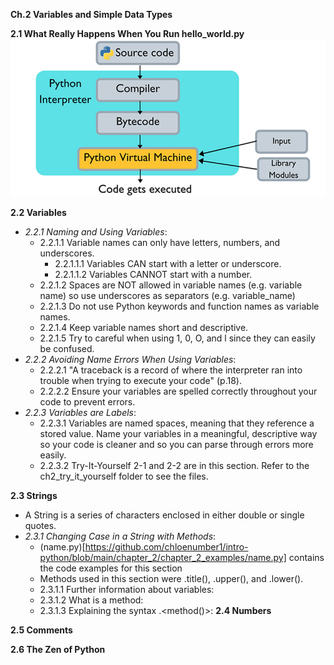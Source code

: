 **Ch.2 Variables and Simple Data Types**

**2.1 What Really Happens When You Run hello_world.py**\
![Python Interpretation and Compilation](https://raw.githubusercontent.com/chloenumber1/intro-python/refs/heads/main/chapter_2/chapter_2_notes/ch_2_notes_imgs/python-interpretation-compilation.jpg)

**2.2 Variables**
- *2.2.1 Naming and Using Variables*:
    - 2.2.1.1 Variable names can only have letters, numbers, and underscores.
        - 2.2.1.1.1 Variables CAN start with a letter or underscore.
        - 2.2.1.1.2 Variables CANNOT start with a number.
    - 2.2.1.2 Spaces are NOT allowed in variable names (e.g. variable name) so use underscores as separators (e.g. variable_name)
    - 2.2.1.3 Do not use Python keywords and function names as variable names.
    - 2.2.1.4 Keep variable names short and descriptive.
    - 2.2.1.5 Try to careful when using 1, 0, O, and l since they can easily be confused.
- *2.2.2 Avoiding Name Errors When Using Variables*:
    - 2.2.2.1 "A traceback is a record of where the interpreter ran into trouble when trying to execute your code" (p.18).
    - 2.2.2.2 Ensure your variables are spelled correctly throughout your code to prevent errors.
- *2.2.3 Variables are Labels*:
    - 2.2.3.1 Variables are named spaces, meaning that they reference a stored value. Name your variables in a meaningful, descriptive way so your code is cleaner and so you can parse through errors more easily.
    - 2.2.3.2 Try-It-Yourself 2-1 and 2-2 are in this section. Refer to the ch2_try_it_yourself folder to see the files.

**2.3 Strings**
- A String is a series of characters enclosed in either double or single quotes.
- *2.3.1 Changing Case in a String with Methods*:
    - (name.py)[https://github.com/chloenumber1/intro-python/blob/main/chapter_2/chapter_2_examples/name.py] contains the code examples for this section
    - Methods used in this section were .title(), .upper(), and .lower().
    - 2.3.1.1 Further information about variables:
    - 2.3.1.2 What is a method:
    - 2.3.1.3 Explaining the syntax <variable>.<method()>:
**2.4 Numbers**

**2.5 Comments**

**2.6 The Zen of Python**